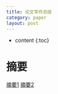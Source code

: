 ```yaml
---
title: 论文写作总结
category: paper
layout: post
---
```

* content
{:toc}

# 摘要
[摘要1](http://blog.sciencenet.cn/blog-39946-1072475.html)
[摘要2](https://www.howsci.com/tips-for-papers.html)



